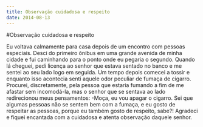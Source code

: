 ```yaml
---
title: Observação cuidadosa e respeito
date: 2014-08-13
---
```


#Observação cuidadosa e respeito

Eu voltava calmamente para casa depois de um encontro com pessoas especiais. Desci do primeiro ônibus em uma grande avenida de minha cidade e fui caminhando para o ponto onde eu pegaria o segundo. Quando lá cheguei, pedi licença ao senhor que estava sentado no banco e me sentei ao seu lado logo em seguida. Um tempo depois comecei a tossir e enquanto isso acontecia senti aquele odor peculiar de fumaça de cigarro. Procurei, discretamente, pela pessoa que estaria fumando a fim de me afastar sem incomodá-la, mas o senhor que se sentava ao lado redirecionou meus pensamentos: 
-Moça, eu vou apagar o cigarro. Sei que algumas pessoas não se sentem bem com a fumaça, e eu gosto de respeitar as pessoas, porque eu também gosto de respeito, sabe?!
Agradeci e fiquei encantada com a cuidadosa e atenta observação daquele senhor.